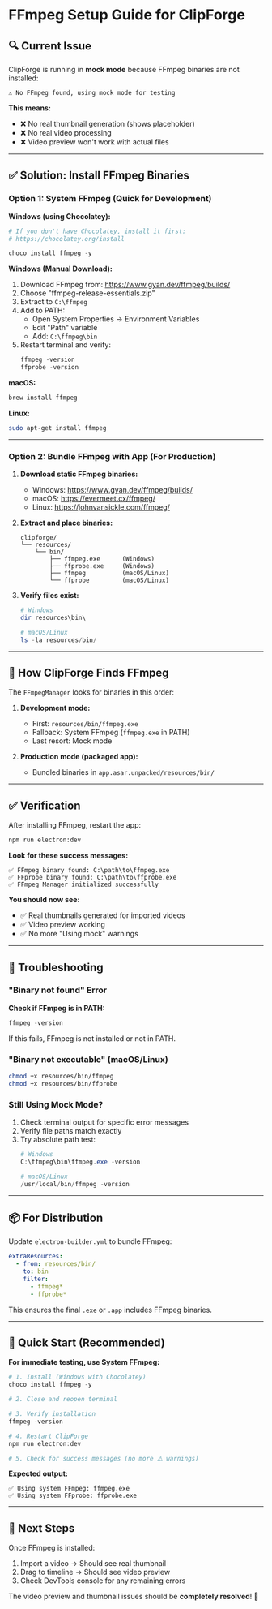 # FFmpeg Setup Guide for ClipForge

## 🔍 Current Issue

ClipForge is running in **mock mode** because FFmpeg binaries are not installed:

```
⚠️ No FFmpeg found, using mock mode for testing
```

**This means:**
- ❌ No real thumbnail generation (shows placeholder)
- ❌ No real video processing
- ❌ Video preview won't work with actual files

---

## ✅ Solution: Install FFmpeg Binaries

### Option 1: System FFmpeg (Quick for Development)

**Windows (using Chocolatey):**
```powershell
# If you don't have Chocolatey, install it first:
# https://chocolatey.org/install

choco install ffmpeg -y
```

**Windows (Manual Download):**
1. Download FFmpeg from: https://www.gyan.dev/ffmpeg/builds/
2. Choose "ffmpeg-release-essentials.zip"
3. Extract to `C:\ffmpeg`
4. Add to PATH:
   - Open System Properties → Environment Variables
   - Edit "Path" variable
   - Add: `C:\ffmpeg\bin`
5. Restart terminal and verify:
   ```powershell
   ffmpeg -version
   ffprobe -version
   ```

**macOS:**
```bash
brew install ffmpeg
```

**Linux:**
```bash
sudo apt-get install ffmpeg
```

---

### Option 2: Bundle FFmpeg with App (For Production)

1. **Download static FFmpeg binaries:**
   - Windows: https://www.gyan.dev/ffmpeg/builds/
   - macOS: https://evermeet.cx/ffmpeg/
   - Linux: https://johnvansickle.com/ffmpeg/

2. **Extract and place binaries:**
   ```
   clipforge/
   └── resources/
       └── bin/
           ├── ffmpeg.exe      (Windows)
           ├── ffprobe.exe     (Windows)
           ├── ffmpeg          (macOS/Linux)
           └── ffprobe         (macOS/Linux)
   ```

3. **Verify files exist:**
   ```powershell
   # Windows
   dir resources\bin\
   
   # macOS/Linux
   ls -la resources/bin/
   ```

---

## 🔧 How ClipForge Finds FFmpeg

The `FFmpegManager` looks for binaries in this order:

1. **Development mode:**
   - First: `resources/bin/ffmpeg.exe`
   - Fallback: System FFmpeg (`ffmpeg.exe` in PATH)
   - Last resort: Mock mode

2. **Production mode (packaged app):**
   - Bundled binaries in `app.asar.unpacked/resources/bin/`

---

## ✅ Verification

After installing FFmpeg, restart the app:

```bash
npm run electron:dev
```

**Look for these success messages:**
```
✅ FFmpeg binary found: C:\path\to\ffmpeg.exe
✅ FFprobe binary found: C:\path\to\ffprobe.exe
✅ FFmpeg Manager initialized successfully
```

**You should now see:**
- ✅ Real thumbnails generated for imported videos
- ✅ Video preview working
- ✅ No more "Using mock" warnings

---

## 🐛 Troubleshooting

### "Binary not found" Error

**Check if FFmpeg is in PATH:**
```powershell
ffmpeg -version
```

If this fails, FFmpeg is not installed or not in PATH.

### "Binary not executable" (macOS/Linux)

```bash
chmod +x resources/bin/ffmpeg
chmod +x resources/bin/ffprobe
```

### Still Using Mock Mode?

1. Check terminal output for specific error messages
2. Verify file paths match exactly
3. Try absolute path test:
   ```powershell
   # Windows
   C:\ffmpeg\bin\ffmpeg.exe -version
   
   # macOS/Linux
   /usr/local/bin/ffmpeg -version
   ```

---

## 📦 For Distribution

Update `electron-builder.yml` to bundle FFmpeg:

```yaml
extraResources:
  - from: resources/bin/
    to: bin
    filter:
      - ffmpeg*
      - ffprobe*
```

This ensures the final `.exe` or `.app` includes FFmpeg binaries.

---

## 🎯 Quick Start (Recommended)

**For immediate testing, use System FFmpeg:**

```powershell
# 1. Install (Windows with Chocolatey)
choco install ffmpeg -y

# 2. Close and reopen terminal

# 3. Verify installation
ffmpeg -version

# 4. Restart ClipForge
npm run electron:dev

# 5. Check for success messages (no more ⚠️ warnings)
```

**Expected output:**
```
✅ Using system FFmpeg: ffmpeg.exe
✅ Using system FFprobe: ffprobe.exe
```

---

## 🚀 Next Steps

Once FFmpeg is installed:
1. Import a video → Should see real thumbnail
2. Drag to timeline → Should see video preview
3. Check DevTools console for any remaining errors

The video preview and thumbnail issues should be **completely resolved**! 🎉

